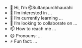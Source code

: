 - 👋 Hi, I’m @Sultanpurchhaurahi
- 👀 I’m interested in ...
- 🌱 I’m currently learning ...
- 💞️ I’m looking to collaborate on ...
- 📫 How to reach me ...
- 😄 Pronouns: ...
- ⚡ Fun fact: ...

<!---
Sultanpurchhaurahi/Sultanpurchhaurahi is a ✨ special ✨ repository because its `README.md` (this file) appears on your GitHub profile.
You can click the Preview link to take a look at your changes.
--->
